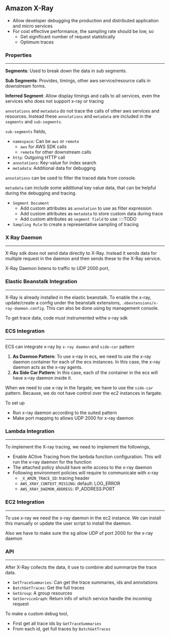 ## Amazon X-Ray

- Allow developer debugging the production and distributed application and micro services
- For cost effective performance, the sampling rate should be low, so
  - Get significant number of request statistically
  - Optimum traces

### Properties

---

**Segments**: Used to break down the data in sub segments.

**Sub Segments**: Provides, timings, other aws service/resource calls in downstream forms.

**Inferred Segment**: Allow display timings and calls to all services, even the services who does not support x-ray or tracing

`annotations` and `metadata` do not trace the calls of other aws services and resources. Instead these `annotations` and `metadata` are included in the `segments` and `sub-segments`.

`sub-segments` fields,

- `namespace`: Can be `aws` or `remote`
  - `aws` for AWS SDK calls
  - `remote` for other downstream calls
- `http`: Outgoing HTTP call
- `annotations`: Key-value for index search
- `metadata`: Additional data for debugging

`annotations` can be used to filter the traced data from console.

`metadata` can include some additional key value data, that can be helpful during the debugging and tracing.

- `Segment Document`
  - Add custom attributes as `annotation` to use as filter expression
  - Add custom attributes as `metadata` to store custom data during trace
  - Add custom attributes as `segment field` to use ::::TODO
- `Sampling Rule` to create a representative sampling of tracing

### X Ray Daemon

---

X-Ray sdk does not send data directly to X-Ray. Instead it sends data for multiple request in the daemon and then sends these to the X-Ray service.

X-Ray Daemon listens to traffic to UDP 2000 port,

### Elastic Beanstalk Integration

---

X-Ray is already installed in the elastic beanstalk. To enable the x-ray, update/create a config under the beanstalk extensions, `.ebextensions/x-ray-daemon.config`. This can also be done using by management console.

To get trace data, code must instrumented withe x-ray sdk

### ECS Integration

---

ECS can integrate x-ray by `x-ray daemon` and `side-car` pattern

1. **As Daemon Pattern**: To use x-ray in ecs, we need to use the x-ray daemon container for each of the ecs instances. In this case, the x-ray daemon acts as the x-ray agents.
2. **As Side Car Pattern**: In this case, each of the container in the ecs will have x-ray daemon inside it.

When we need to use x-ray in the fargate, we have to use the `side-car` pattern. Because, we do not have control over the ec2 instances in fargate.

To set up

- Run x-ray daemon according to the suited pattern
- Make port mapping to allows UDP 2000 for x-ray daemon

### Lambda Integration

---

To implement the X-ray tracing, we need to implement the followings,

- Enable ACtive Tracing from the lambda function configuration. This will run the x-ray daemon for the function
- The attached policy should have write access to the x-ray daemon
- Following environment policies will require to communicate with x-ray
  - `_X_AMZN_TRACE_ID`: tracing header
  - `AWS_XRAY_CONTEXT_MISSING`: default: LOG_ERROR
  - `AWS_XRAY_DAEMON_ADDRESS`: IP_ADDRESS:PORT

### EC2 Integration

---

To use x-ray we need the x-ray daemon in the ec2 instance. We can install this manually or update the user script to install the daemon.

Also we have to make sure the sg allow UDP of port 2000 for the x-ray daemon

### API

---

After X-Ray collects the data, it use to combine abd summarize the trace data.

- `GetTraceSummaries`: Can get the trace summaries, ids and annotations
- `BatchGetTraces`: Get the full traces
- `GetGroup`: A group resources
- `GetServiceGraph`: Return info of which service handle the incoming request

To make a custom debug tool,

- First get all trace ids by `GetTraceSummaries`
- From each id, get full traces by `BatchGetTraces`
